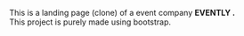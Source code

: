 This is a landing page (clone) of a event company <strong> EVENTLY .</strong> <br>
This project is purely made using bootstrap.
